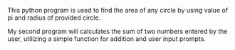 This python program is used to find the area of any circle by using value of pi and radius of provided circle.

My second program will calculates the sum of two numbers entered by the user, utilizing a simple function for addition and user input prompts.
